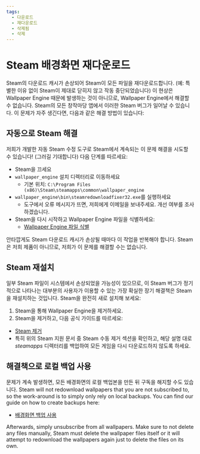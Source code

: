 ```yaml
---
tags:
  - 다운로드
  - 재다운로드
  - 삭제됨
  - 삭제
---
```


# Steam 배경화면 재다운로드

Steam의 다운로드 캐시가 손상되어 Steam이 모든 파일을 재다운로드합니다. (예: 특별한 이유 없이 Steam이 제대로 닫히지 않고 작동 중단되었습니다) 이 현상은 Wallpaper Engine 때문에 발생하는 것이 아니므로, Wallpaper Engine에서 해결할 수 없습니다. Steam의 모든 창작마당 앱에서 이러한 Steam 버그가 일어날 수 있습니다. 이 문제가 자주 생긴다면, 다음과 같은 해결 방법이 있습니다:

## 자동으로 Steam 해결
저희가 개발한 자동 Steam 수정 도구로 Steam에서 계속되는 이 문제 해결을 시도할 수 있습니다! (그러길 기대합니다) 다음 단계를 따르세요:
* Steam을 끄세요
* `wallpaper_engine` 설치 디렉터리로 이동하세요
  * 기본 위치: `C:\Program Files (x86)\Steam\steamapps\common\wallpaper_engine`
* `wallpaper_engine\bin\steamredownloadfixer32.exe`를 실행하세요
  * 도구에서 오류 메시지가 뜨면, 저희에게 이메일을 보내주세요. 개선 여부를 조사하겠습니다.
* Steam을 다시 시작하고 Wallpaper Engine 파일을 식별하세요:
  * [Wallpaper Engine 파일 식별](https://support.steampowered.com/kb_article.php?ref=2037-QEUH-3335)

안타깝게도 Steam 다운로드 캐시가 손상될 때마다 이 작업을 반복해야 합니다. Steam은 저희 제품이 아니므로, 저희가 이 문제를 해결할 수는 없습니다.

## Steam 재설치

일부 Steam 파일이 시스템에서 손상되었을 가능성이 있으므로, 이 Steam 버그가 정기적으로 나타나는 대부분의 사용자가 이용할 수 있는 가장 확실한 장기 해결책은 Steam을 재설치하는 것입니다. Steam을 완전히 새로 설치해 보세요:

1. Steam을 통해 Wallpaper Engine을 제거하세요.
2. Steam을 제거하고, 다음 공식 가이드를 따르세요:
  * [Steam 제거](https://support.steampowered.com/kb_article.php?ref=9609-OBMP-2526)
  * 특히 위의 Steam 지원 문서 중 Steam 수동 제거 섹션을 확인하고, 해당 설명 대로 *steamapps* 디렉터리를 백업하여 모든 게임을 다시 다운로드하지 않도록 하세요.

## 해결책으로 로컬 백업 사용

문제가 계속 발생하면, 모든 배경화면의 로컬 백업본을 만든 뒤 구독을 해지할 수도 있습니다. Steam will not redownload wallpapers that you are not subscribed to, so the work-around is to simply only rely on local backups. You can find our guide on how to create backups here:

* [배경화면 백업 사용](/steam/backup)

Afterwards, simply unsubscribe from all wallpapers. Make sure to not delete any files manually, Steam must delete the wallpaper files itself or it will attempt to redownload the wallpapers again just to delete the files on its own.